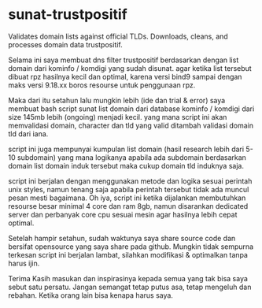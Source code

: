 # sunat-trustpositif
Validates domain lists against official TLDs.  Downloads, cleans, and processes domain data trustpositif. 



Selama ini saya membuat dns filter trustpositif berdasarkan dengan list domain dari kominfo / komdigi yang sudah disunat. agar ketika list tersebut dibuat rpz hasilnya kecil dan optimal, karena versi bind9 sampai dengan maks versi 9.18.xx boros resourse untuk penggunaan rpz.

Maka dari itu setahun lalu mungkin lebih (ide dan trial & error) saya membuat bash script sunat list domain dari database kominfo / komdigi dari size 145mb lebih (ongoing) menjadi kecil. yang mana script ini akan memvalidasi domain, character dan tld yang valid ditambah validasi domain tld dari iana. 

script ini juga mempunyai kumpulan list domain (hasil research lebih dari 5-10 subdomain) yang mana logikanya apabila ada subdomain berdasarkan domain list domain induk tersebut maka cukup domain tld induknya saja.

script ini berjalan dengan menggunakan metode dan logika sesuai perintah unix styles, namun tenang saja apabila perintah tersebut tidak ada muncul pesan mesti bagaimana. Oh iya, script ini ketika dijalankan membutuhkan resourse besar minimal 4 core dan ram 8gb, namun disarankan dedicated server dan perbanyak core cpu sesuai mesin agar hasilnya lebih cepat optimal.

Setelah hampir setahun, sudah waktunya saya share source code dan bersifat opensource yang saya share pada github. Mungkin tidak sempurna terkesan script ini berjalan lambat, silahkan modifikasi & optimalkan tanpa harus ijin. 

Terima Kasih masukan dan inspirasinya kepada semua yang tak bisa saya sebut satu persatu. 
Jangan semangat tetap putus asa, tetap mengeluh dan rebahan. Ketika orang lain bisa kenapa harus saya. 
